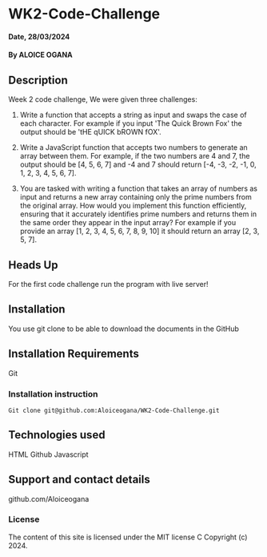 # WK2-Code-Challenge

#### Date, 28/03/2024

#### By ALOICE OGANA

## Description
Week 2 code challenge, We were given three challenges:

1. Write a function that accepts a string as input and swaps the case of each character. For example if you input 'The Quick Brown Fox' the output should be 'tHE qUICK bROWN fOX'.

2. Write a JavaScript function that accepts two numbers to generate an array between them. For example, if the two numbers are 4 and 7, the output should be [4, 5, 6, 7] and -4 and 7 should return [-4, -3, -2, -1, 0, 1, 2, 3, 4, 5, 6, 7].

3. You are tasked with writing a function that takes an array of numbers as input and returns a new array containing only the prime numbers from the original array. How would you implement this function efficiently, ensuring that it accurately identifies prime numbers and returns them in the same order they appear in the input array? For example if you provide an array [1, 2, 3, 4, 5, 6, 7, 8, 9, 10] it should return an array [2, 3, 5, 7].

## Heads Up
For the first code challenge run the program with live server!

## Installation
You use git clone to be able to download the documents in the GitHub

## Installation Requirements
Git

### Installation instruction
```
Git clone git@github.com:Aloiceogana/WK2-Code-Challenge.git

```

## Technologies used
HTML
Github
Javascript

## Support and contact details
github.com/Aloiceogana

### License
The content of this site is licensed under the MIT license
C
Copyright (c) 2024.
